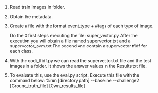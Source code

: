 1. Read train images in folder. 
2. Obtain the metadata.
3. Create a file with the format event_type + #tags of each type of image.

   Do the 3 first steps executing the file: super_vector.py
   After the execution you will obtain a file named supervector.txt and a supervector_svm.txt
   The second one contain a supervector tfidf for each class.

4. With the codi_tfidf.py we can read the supervector.txt file and the test images in a folder. It shows the answer values in the Results.txt file.

5. To evaluate this, use the eval.py script. Execute this file with the command below: 
   %run [directory path] --baseline --challenge2 [Ground_truth_file] [Own_results_file]
 
